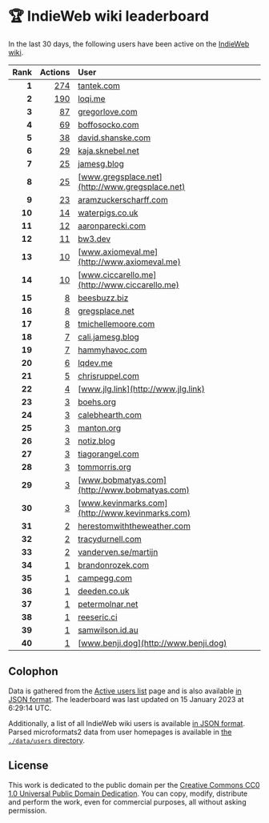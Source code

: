 # 🏆 IndieWeb wiki leaderboard

In the last 30 days, the following users have been active on the [IndieWeb wiki](https://indieweb.org).

| Rank | Actions | User |
|-----:|--------:|:-----|
| **1** | [274](https://indieweb.org/Special:Contributions/Tantek.com) | [tantek.com](http://tantek.com) |
| **2** | [190](https://indieweb.org/Special:Contributions/Loqi.me) | [loqi.me](http://loqi.me) |
| **3** | [87](https://indieweb.org/Special:Contributions/Gregorlove.com) | [gregorlove.com](http://gregorlove.com) |
| **4** | [69](https://indieweb.org/Special:Contributions/Boffosocko.com) | [boffosocko.com](http://boffosocko.com) |
| **5** | [38](https://indieweb.org/Special:Contributions/David.shanske.com) | [david.shanske.com](http://david.shanske.com) |
| **6** | [29](https://indieweb.org/Special:Contributions/Kaja.sknebel.net) | [kaja.sknebel.net](http://kaja.sknebel.net) |
| **7** | [25](https://indieweb.org/Special:Contributions/Jamesg.blog) | [jamesg.blog](http://jamesg.blog) |
| **8** | [25](https://indieweb.org/Special:Contributions/Www.gregsplace.net) | [www.gregsplace.net](http://www.gregsplace.net) |
| **9** | [23](https://indieweb.org/Special:Contributions/Aramzuckerscharff.com) | [aramzuckerscharff.com](http://aramzuckerscharff.com) |
| **10** | [14](https://indieweb.org/Special:Contributions/Waterpigs.co.uk) | [waterpigs.co.uk](http://waterpigs.co.uk) |
| **11** | [12](https://indieweb.org/Special:Contributions/Aaronparecki.com) | [aaronparecki.com](http://aaronparecki.com) |
| **12** | [11](https://indieweb.org/Special:Contributions/Bw3.dev) | [bw3.dev](http://bw3.dev) |
| **13** | [10](https://indieweb.org/Special:Contributions/Www.axiomeval.me) | [www.axiomeval.me](http://www.axiomeval.me) |
| **14** | [10](https://indieweb.org/Special:Contributions/Www.ciccarello.me) | [www.ciccarello.me](http://www.ciccarello.me) |
| **15** | [8](https://indieweb.org/Special:Contributions/Beesbuzz.biz) | [beesbuzz.biz](http://beesbuzz.biz) |
| **16** | [8](https://indieweb.org/Special:Contributions/Gregsplace.net) | [gregsplace.net](http://gregsplace.net) |
| **17** | [8](https://indieweb.org/Special:Contributions/Tmichellemoore.com) | [tmichellemoore.com](http://tmichellemoore.com) |
| **18** | [7](https://indieweb.org/Special:Contributions/Cali.jamesg.blog) | [cali.jamesg.blog](http://cali.jamesg.blog) |
| **19** | [7](https://indieweb.org/Special:Contributions/Hammyhavoc.com) | [hammyhavoc.com](http://hammyhavoc.com) |
| **20** | [6](https://indieweb.org/Special:Contributions/Lqdev.me) | [lqdev.me](http://lqdev.me) |
| **21** | [5](https://indieweb.org/Special:Contributions/Chrisruppel.com) | [chrisruppel.com](http://chrisruppel.com) |
| **22** | [4](https://indieweb.org/Special:Contributions/Www.jlg.link) | [www.jlg.link](http://www.jlg.link) |
| **23** | [3](https://indieweb.org/Special:Contributions/Boehs.org) | [boehs.org](http://boehs.org) |
| **24** | [3](https://indieweb.org/Special:Contributions/Calebhearth.com) | [calebhearth.com](http://calebhearth.com) |
| **25** | [3](https://indieweb.org/Special:Contributions/Manton.org) | [manton.org](http://manton.org) |
| **26** | [3](https://indieweb.org/Special:Contributions/Notiz.blog) | [notiz.blog](http://notiz.blog) |
| **27** | [3](https://indieweb.org/Special:Contributions/Tiagorangel.com) | [tiagorangel.com](http://tiagorangel.com) |
| **28** | [3](https://indieweb.org/Special:Contributions/Tommorris.org) | [tommorris.org](http://tommorris.org) |
| **29** | [3](https://indieweb.org/Special:Contributions/Www.bobmatyas.com) | [www.bobmatyas.com](http://www.bobmatyas.com) |
| **30** | [3](https://indieweb.org/Special:Contributions/Www.kevinmarks.com) | [www.kevinmarks.com](http://www.kevinmarks.com) |
| **31** | [2](https://indieweb.org/Special:Contributions/Herestomwiththeweather.com) | [herestomwiththeweather.com](http://herestomwiththeweather.com) |
| **32** | [2](https://indieweb.org/Special:Contributions/Tracydurnell.com) | [tracydurnell.com](http://tracydurnell.com) |
| **33** | [2](https://indieweb.org/Special:Contributions/Vanderven.se_martijn) | [vanderven.se/martijn](http://vanderven.se/martijn) |
| **34** | [1](https://indieweb.org/Special:Contributions/Brandonrozek.com) | [brandonrozek.com](http://brandonrozek.com) |
| **35** | [1](https://indieweb.org/Special:Contributions/Campegg.com) | [campegg.com](http://campegg.com) |
| **36** | [1](https://indieweb.org/Special:Contributions/Deeden.co.uk) | [deeden.co.uk](http://deeden.co.uk) |
| **37** | [1](https://indieweb.org/Special:Contributions/Petermolnar.net) | [petermolnar.net](http://petermolnar.net) |
| **38** | [1](https://indieweb.org/Special:Contributions/Reeseric.ci) | [reeseric.ci](http://reeseric.ci) |
| **39** | [1](https://indieweb.org/Special:Contributions/Samwilson.id.au) | [samwilson.id.au](http://samwilson.id.au) |
| **40** | [1](https://indieweb.org/Special:Contributions/Www.benji.dog) | [www.benji.dog](http://www.benji.dog) |


## Colophon

Data is gathered from the [Active users list](https://indieweb.org/Special:ActiveUsers) page and is also available [in JSON format](https://github.com/jgarber623/indieweb-wiki-leaderboard/blob/main/data/leaderboard.json). The leaderboard was last updated on 15 January 2023 at 6:29:14 UTC.

Additionally, a list of all IndieWeb wiki users is available [in JSON format](https://github.com/jgarber623/indieweb-wiki-leaderboard/blob/main/data/users.json). Parsed microformats2 data from user homepages is available in [the `./data/users` directory](https://github.com/jgarber623/indieweb-wiki-leaderboard/blob/main/data/users).

## License

This work is dedicated to the public domain per the [Creative Commons CC0 1.0 Universal Public Domain Dedication](https://creativecommons.org/publicdomain/zero/1.0/). You can copy, modify, distribute and perform the work, even for commercial purposes, all without asking permission.
